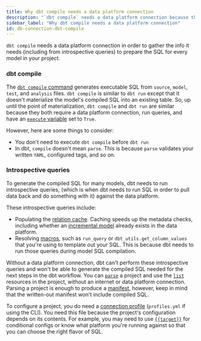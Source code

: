 ```yaml
---
title: Why dbt compile needs a data platform connection
description: "`dbt compile` needs a data platform connection because the work it does depends on the current state of your warehouse"
sidebar_label: "Why dbt compile needs a data platform connection"
id: db-connection-dbt-compile
---
```


`dbt compile` needs a data platform connection in order to gather the info it needs (including from introspective queries) to prepare the SQL for every model in your project.

### dbt compile

The [`dbt compile` command](/reference/commands/compile) generates executable SQL from `source`, `model`, `test`, and `analysis` files. `dbt compile` is similar to `dbt run` except that it doesn't materialize the model's compiled SQL into an existing table. So, up until the point of materialization, `dbt compile` and `dbt run` are similar because they both require a data platform connection, run queries, and have an [`execute` variable](/reference/dbt-jinja-functions/execute) set to `True`. 

However, here are some things to consider:

- You don't need to execute `dbt compile` before `dbt run`
- In dbt, `compile` doesn't mean `parse`. This is because `parse` validates your written `YAML`, configured tags, and so on.

### Introspective queries

To generate the compiled SQL for many models, dbt needs to run introspective queries, (which is when dbt needs to run SQL in order to pull data back and do something with it) against the data platform.

These introspective queries include:

- Populating the [relation cache](/guides/advanced/creating-new-materializations#update-the-relation-cache). Caching speeds up the metadata checks, including whether an [incremental model](/docs/build/incremental-models) already exists in the data platform. 
- Resolving [macros](/docs/build/jinja-macros#macros), such as `run_query` or `dbt_utils.get_column_values` that you're using to template out your SQL. This is because dbt needs to run those queries during model SQL compilation. 

Without a data platform connection, dbt can't perform these introspective queries and won't be able to generate the compiled SQL needed for the next steps in the dbt workflow. You can [`parse`](/reference/commands/parse) a project and use the [`list`](/reference/commands/list) resources in the project, without an internet or data platform connection. Parsing a project is enough to produce a [manifest](/reference/artifacts/manifest-json), however, keep in mind that the written-out manifest won't include compiled SQL.

To configure a project, you do need a [connection profile](/docs/core/connection-profiles) (`profiles.yml` if using the CLI). You need this file because the project's configuration depends on its contents. For example, you may need to use [`{{target}}`](/reference/dbt-jinja-functions/target) for conditional configs or know what platform you're running against so that you can choose the right flavor of SQL. 



